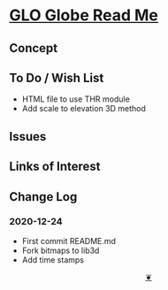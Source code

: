 # [GLO Globe Read Me]( ./readme.html )

<!--@@@
<div class=iframe-resize ><iframe src=https://pushme-pullyou.github.io/tootoo-2021/libgeo/glo-globe/ height=100% width=100% ></iframe></div>
_GLO Globe_

### Full Screen: [GLO Globe]( https://pushme-pullyou.github.io/tootoo-2021/libgeo/glo-globe/ )
@@@-->


## Concept


## To Do / Wish List

* HTML file to use THR module
* Add scale to elevation 3D method

## Issues


## Links of Interest


## Change Log

### 2020-12-24

* First commit README.md
* Fork bitmaps to lib3d
* Add time stamps

<center><a href=javascript:window.scrollTo(0,0); class=aDingbat title="Scroll to top" > ❦ </a></center>
